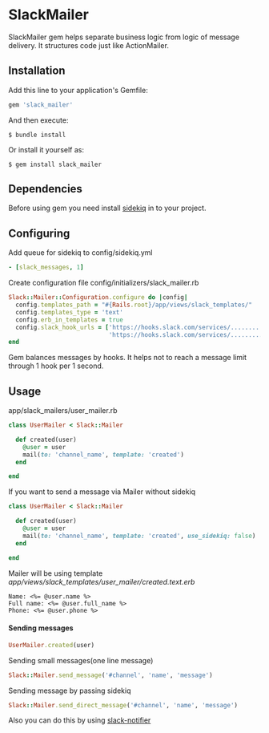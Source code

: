 # SlackMailer
SlackMailer gem helps separate business logic from logic of message delivery. It structures code just like ActionMailer.

## Installation

Add this line to your application's Gemfile:

```ruby
gem 'slack_mailer'
```

And then execute:

    $ bundle install

Or install it yourself as:

    $ gem install slack_mailer
## Dependencies

Before using gem you need install [sidekiq](https://github.com/mperham/sidekiq) in to your project.

## Configuring

Add queue for sidekiq to config/sidekiq.yml

```yml
- [slack_messages, 1]
```

Create configuration file config/initializers/slack_mailer.rb

```ruby
Slack::Mailer::Configuration.configure do |config|
  config.templates_path = "#{Rails.root}/app/views/slack_templates/"
  config.templates_type = 'text'
  config.erb_in_templates = true
  config.slack_hook_urls = ['https://hooks.slack.com/services/...........',
                            'https://hooks.slack.com/services/...........']
end
```
Gem balances messages by hooks. It helps not to reach a message limit through 1 hook per 1 second.

## Usage

app/slack_mailers/user_mailer.rb

```ruby
class UserMailer < Slack::Mailer

  def created(user)
    @user = user
    mail(to: 'channel_name', template: 'created')
  end

end
```

If you want to send a message via Mailer without sidekiq
```ruby
class UserMailer < Slack::Mailer

  def created(user)
    @user = user
    mail(to: 'channel_name', template: 'created', use_sidekiq: false)
  end

end
```

Mailer will be using template *app/views/slack_templates/user_mailer/created.text.erb*

```text
Name: <%= @user.name %>
Full name: <%= @user.full_name %>
Phone: <%= @user.phone %>
```
#### Sending messages
```ruby
UserMailer.created(user)
```

Sending small messages(one line message)
```ruby
Slack::Mailer.send_message('#channel', 'name', 'message')
```

 Sending message by passing sidekiq
```ruby
Slack::Mailer.send_direct_message('#channel', 'name', 'message')
```
Also you can do this by using [slack-notifier](https://github.com/stevenosloan/slack-notifier)
